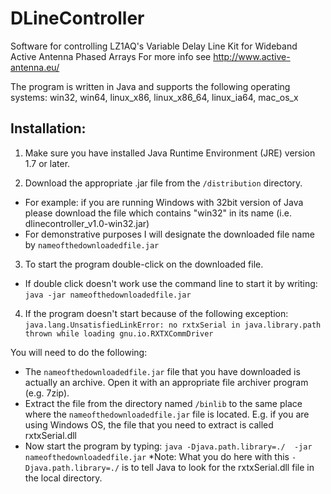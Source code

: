 DLineController
===============

Software for controlling LZ1AQ's Variable Delay Line Kit for Wideband Active Antenna Phased Arrays
For more info see http://www.active-antenna.eu/

The program is written in Java and supports the following operating systems:
win32, win64, linux_x86, linux_x86_64, linux_ia64, mac_os_x


Installation:
--------------

1) Make sure you have installed Java Runtime Environment (JRE) version 1.7 or later.

2) Download the appropriate .jar file from the `/distribution` directory.
* For example: if you are running Windows with 32bit version of Java please download the file which contains "win32" in its name (i.e. dlinecontroller_v1.0-win32.jar)
* For demonstrative purposes I will designate the downloaded file name by `nameofthedownloadedfile.jar`

3) To start the program double-click on the downloaded file.
  * If double click doesn't work use the command line to start it by writing: `java -jar nameofthedownloadedfile.jar`

4) If the program doesn't start because of the following exception:
   `java.lang.UnsatisfiedLinkError: no rxtxSerial in java.library.path thrown while loading gnu.io.RXTXCommDriver`

You will need to do the following:
  * The `nameofthedownloadedfile.jar` file that you have downloaded is actually an archive. 
 Open it with an appropriate file archiver program (e.g. 7zip).
  * Extract the file from the directory named `/binlib` to the same place where the `nameofthedownloadedfile.jar` file is located.
E.g. if you are using Windows OS, the file that you need to extract is called rxtxSerial.dll
  * Now start the program by typing: `java -Djava.path.library=./  -jar nameofthedownloadedfile.jar`
    *Note: What you do here with this `-Djava.path.library=./` is to tell Java to look for the rxtxSerial.dll file in the local directory.